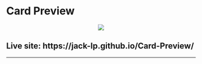 # Card Preview

<p align="center">
 <img src="https://i.imgur.com/8pPT8As.png" />
</p>

<h2>Live site: https://jack-lp.github.io/Card-Preview/</h2>

---
